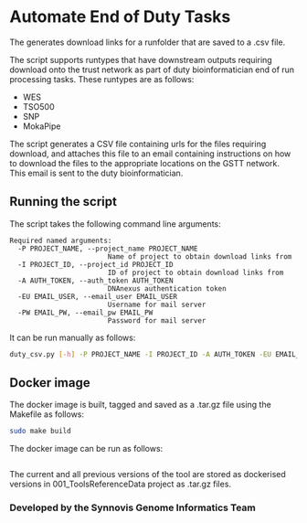 # Automate End of Duty Tasks

The generates download links for a runfolder that are saved to a .csv file.

The script supports runtypes that have downstream outputs requiring
download onto the trust network as part of duty bioinformatician end of run processing tasks. These runtypes are as follows:

* WES
* TSO500
* SNP
* MokaPipe

The script generates a CSV file containing urls for the files requiring download, and attaches this file to an email containing instructions on how to download the files to the appropriate locations on the GSTT network. This email is sent to the duty bioinformatician.

## Running the script

The script takes the following command line arguments:

```
Required named arguments:
  -P PROJECT_NAME, --project_name PROJECT_NAME
                        Name of project to obtain download links from
  -I PROJECT_ID, --project_id PROJECT_ID
                        ID of project to obtain download links from
  -A AUTH_TOKEN, --auth_token AUTH_TOKEN
                        DNAnexus authentication token
  -EU EMAIL_USER, --email_user EMAIL_USER
                        Username for mail server
  -PW EMAIL_PW, --email_pw EMAIL_PW
                        Password for mail server
```

It can be run manually as follows:

```bash
duty_csv.py [-h] -P PROJECT_NAME -I PROJECT_ID -A AUTH_TOKEN -EU EMAIL_USER -PW EMAIL_PW
```

## Docker image

The docker image is built, tagged and saved as a .tar.gz file using the Makefile as follows:

```bash
sudo make build
```

The docker image can be run as follows:

```bash
```

The current and all previous versions of the tool are stored as dockerised versions in 001_ToolsReferenceData project as .tar.gz files.

### Developed by the Synnovis Genome Informatics Team
